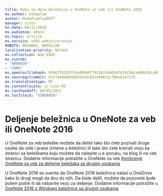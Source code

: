 ```yaml
---
title: Kako se dele beležnice u OneNote za veb ili OneNote 2016
ms.author: mikeplum
author: MikePlumleyMSFT
manager: scotv
ms.date: 04/21/2020
ms.audience: Admin
ms.topic: article
ms.service: o365-administration
ROBOTS: NOINDEX, NOFOLLOW
localization_priority: Normal
ms.collection: Adm_O365
ms.custom:
- "9000556"
- "2406"
ms.openlocfilehash: 8f66f55325f52ed89b077923615de03d7818c50cab0043dca98aadca3e725bc8
ms.sourcegitcommit: b5f7da89a650d2915dc652449623c78be6247175
ms.translationtype: MT
ms.contentlocale: sr-Latn-RS
ms.lasthandoff: 08/05/2021
ms.locfileid: "53958059"
---
```

# <a name="share-notebooks-in-onenote-for-the-web-or-onenote-2016"></a>Deljenje beležnica u OneNote za veb ili OneNote 2016

U OneNote za veb beleške možete da delite tako što ćete pozivati druge osobe da vide i prave izmene u beležnici ili tako što ćete kreirati vezu ka stranici sa beleškama koju možete da nalepite u e-poruku, na blog ili na veb stranicu. Dodatne informacije potražite u OneNote za veb [Korišćenje OneNote za veb za deljenje beležaka sa drugim osobama](https://support.office.com/article/D3481FBE-E06C-4883-B7E9-B2EE9F38AED3)

U OneNote 2016 se uverite da OneNote 2016 beležnica nalazi u OneDrive kako bi drugi mogli da dou do njih. Da biste delili, možete da pozovete ljude putem pošte ili da nabavite vezu za deljenje. Dodatne informacije potražite u [OneNote 2016 o Windows beležnice sa drugim osobama](https://support.office.com/article/d14b6033-7a95-4536-9216-bb0a5e0f8285)
